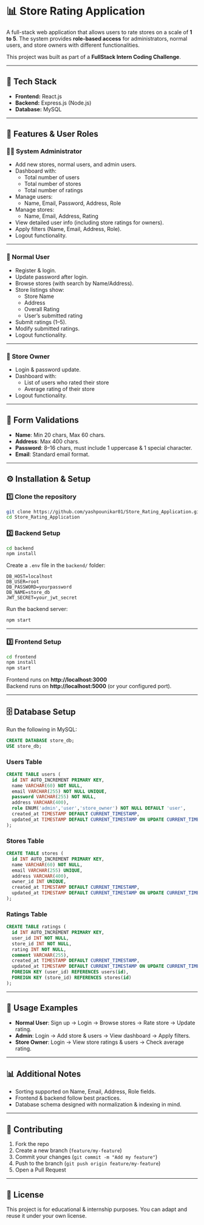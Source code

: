 # 📊 Store Rating Application

A full-stack web application that allows users to rate stores on a scale of **1 to 5**. The system provides **role-based access** for administrators, normal users, and store owners with different functionalities.  

This project was built as part of a **FullStack Intern Coding Challenge**.

---

## 🚀 Tech Stack

- **Frontend:** React.js  
- **Backend:** Express.js (Node.js)  
- **Database:** MySQL  

---

## 📌 Features & User Roles

### 👨‍💻 System Administrator
- Add new stores, normal users, and admin users.  
- Dashboard with:
  - Total number of users  
  - Total number of stores  
  - Total number of ratings  
- Manage users:
  - Name, Email, Password, Address, Role  
- Manage stores:
  - Name, Email, Address, Rating  
- View detailed user info (including store ratings for owners).  
- Apply filters (Name, Email, Address, Role).  
- Logout functionality.  

---

### 🙍 Normal User
- Register & login.  
- Update password after login.  
- Browse stores (with search by Name/Address).  
- Store listings show:
  - Store Name  
  - Address  
  - Overall Rating  
  - User’s submitted rating  
- Submit ratings (1–5).  
- Modify submitted ratings.  
- Logout functionality.  

---

### 🏪 Store Owner
- Login & password update.  
- Dashboard with:
  - List of users who rated their store  
  - Average rating of their store  
- Logout functionality.  

---

## 📝 Form Validations
- **Name**: Min 20 chars, Max 60 chars.  
- **Address**: Max 400 chars.  
- **Password**: 8–16 chars, must include 1 uppercase & 1 special character.  
- **Email**: Standard email format.  

---

## ⚙️ Installation & Setup

### 1️⃣ Clone the repository
```bash
git clone https://github.com/yashpounikar01/Store_Rating_Application.git
cd Store_Rating_Application
```

### 2️⃣ Backend Setup
```bash
cd backend
npm install
```

Create a `.env` file in the `backend/` folder:
```
DB_HOST=localhost
DB_USER=root
DB_PASSWORD=yourpassword
DB_NAME=store_db
JWT_SECRET=your_jwt_secret
```

Run the backend server:
```bash
npm start
```

---

### 3️⃣ Frontend Setup
```bash
cd frontend
npm install
npm start
```

Frontend runs on **http://localhost:3000**  
Backend runs on **http://localhost:5000** (or your configured port).  

---

## 🗄️ Database Setup

Run the following in MySQL:

```sql
CREATE DATABASE store_db;
USE store_db;
```

### Users Table
```sql
CREATE TABLE users (
  id INT AUTO_INCREMENT PRIMARY KEY,
  name VARCHAR(60) NOT NULL,
  email VARCHAR(255) NOT NULL UNIQUE,
  password VARCHAR(255) NOT NULL,
  address VARCHAR(400),
  role ENUM('admin','user','store_owner') NOT NULL DEFAULT 'user',
  created_at TIMESTAMP DEFAULT CURRENT_TIMESTAMP,
  updated_at TIMESTAMP DEFAULT CURRENT_TIMESTAMP ON UPDATE CURRENT_TIMESTAMP
);
```

### Stores Table
```sql
CREATE TABLE stores (
  id INT AUTO_INCREMENT PRIMARY KEY,
  name VARCHAR(60) NOT NULL,
  email VARCHAR(255) UNIQUE,
  address VARCHAR(400),
  owner_id INT UNIQUE,
  created_at TIMESTAMP DEFAULT CURRENT_TIMESTAMP,
  updated_at TIMESTAMP DEFAULT CURRENT_TIMESTAMP ON UPDATE CURRENT_TIMESTAMP
);
```

### Ratings Table
```sql
CREATE TABLE ratings (
  id INT AUTO_INCREMENT PRIMARY KEY,
  user_id INT NOT NULL,
  store_id INT NOT NULL,
  rating INT NOT NULL,
  comment VARCHAR(255),
  created_at TIMESTAMP DEFAULT CURRENT_TIMESTAMP,
  updated_at TIMESTAMP DEFAULT CURRENT_TIMESTAMP ON UPDATE CURRENT_TIMESTAMP,
  FOREIGN KEY (user_id) REFERENCES users(id),
  FOREIGN KEY (store_id) REFERENCES stores(id)
);
```

---

## 🔑 Usage Examples
- **Normal User**: Sign up → Login → Browse stores → Rate store → Update rating.  
- **Admin**: Login → Add store & users → View dashboard → Apply filters.  
- **Store Owner**: Login → View store ratings & users → Check average rating.  

---

## 📊 Additional Notes
- Sorting supported on Name, Email, Address, Role fields.  
- Frontend & backend follow best practices.  
- Database schema designed with normalization & indexing in mind.  

---

## 🤝 Contributing
1. Fork the repo  
2. Create a new branch (`feature/my-feature`)  
3. Commit your changes (`git commit -m "Add my feature"`)  
4. Push to the branch (`git push origin feature/my-feature`)  
5. Open a Pull Request  

---

## 📜 License
This project is for educational & internship purposes. You can adapt and reuse it under your own license.  
